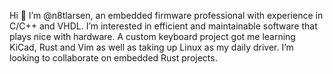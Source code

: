 Hi 👋 I’m @n8tlarsen, an embedded firmware professional with experience in C/C++ and VHDL.
I’m interested in efficient and maintainable software that plays nice with hardware.
A custom keyboard project got me learning KiCad, Rust and Vim as well as taking up Linux as my daily driver.
I’m looking to collaborate on embedded Rust projects.

<!---
n8tlarsen/n8tlarsen is a ✨ special ✨ repository because its `README.md` (this file) appears on your GitHub profile.
You can click the Preview link to take a look at your changes.
--->
